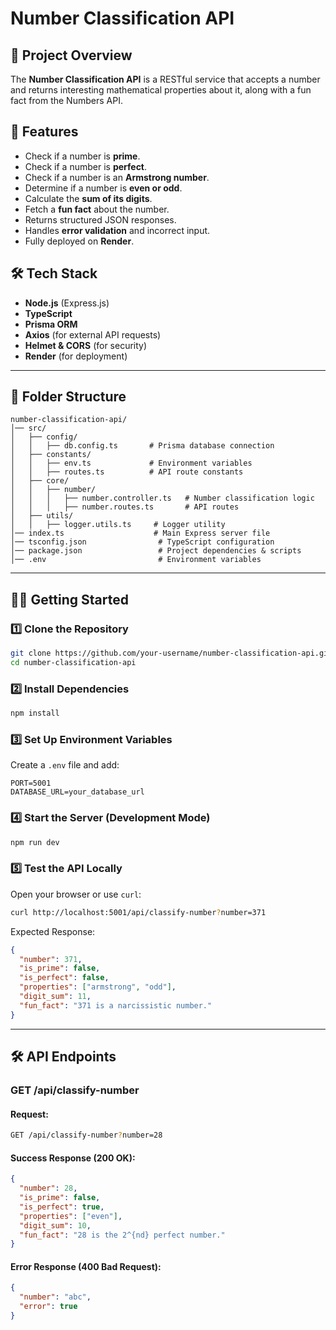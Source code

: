 # Number Classification API

## 📌 Project Overview
The **Number Classification API** is a RESTful service that accepts a number and returns interesting mathematical properties about it, along with a fun fact from the Numbers API.

## 🚀 Features
- Check if a number is **prime**.
- Check if a number is **perfect**.
- Check if a number is an **Armstrong number**.
- Determine if a number is **even or odd**.
- Calculate the **sum of its digits**.
- Fetch a **fun fact** about the number.
- Returns structured JSON responses.
- Handles **error validation** and incorrect input.
- Fully deployed on **Render**.

## 🛠️ Tech Stack
- **Node.js** (Express.js)
- **TypeScript**
- **Prisma ORM**
- **Axios** (for external API requests)
- **Helmet & CORS** (for security)
- **Render** (for deployment)

---

## 📂 Folder Structure
```
number-classification-api/
│── src/
│   ├── config/
│   │   ├── db.config.ts       # Prisma database connection
│   ├── constants/
│   │   ├── env.ts             # Environment variables
│   │   ├── routes.ts          # API route constants
│   ├── core/
│   │   ├── number/
│   │   │   ├── number.controller.ts   # Number classification logic
│   │   │   ├── number.routes.ts       # API routes
│   ├── utils/
│   │   ├── logger.utils.ts     # Logger utility
│── index.ts                    # Main Express server file
│── tsconfig.json                # TypeScript configuration
│── package.json                 # Project dependencies & scripts
│── .env                         # Environment variables
```

---

## 🏃‍♂️ Getting Started
### 1️⃣ Clone the Repository
```sh
git clone https://github.com/your-username/number-classification-api.git
cd number-classification-api
```

### 2️⃣ Install Dependencies
```sh
npm install
```

### 3️⃣ Set Up Environment Variables
Create a `.env` file and add:
```env
PORT=5001
DATABASE_URL=your_database_url
```

### 4️⃣ Start the Server (Development Mode)
```sh
npm run dev
```

### 5️⃣ Test the API Locally
Open your browser or use `curl`:
```sh
curl http://localhost:5001/api/classify-number?number=371
```

Expected Response:
```json
{
  "number": 371,
  "is_prime": false,
  "is_perfect": false,
  "properties": ["armstrong", "odd"],
  "digit_sum": 11,
  "fun_fact": "371 is a narcissistic number."
}
```

---

## 🛠️ API Endpoints
### **GET /api/classify-number**
#### Request:
```sh
GET /api/classify-number?number=28
```

#### Success Response (200 OK):
```json
{
  "number": 28,
  "is_prime": false,
  "is_perfect": true,
  "properties": ["even"],
  "digit_sum": 10,
  "fun_fact": "28 is the 2^{nd} perfect number."
}
```

#### Error Response (400 Bad Request):
```json
{
  "number": "abc",
  "error": true
}
```
